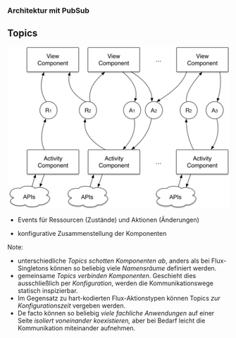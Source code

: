 ### Architektur mit PubSub

## Topics

![pub-sub-topics](slides/05_pubsub/images/pub-sub-topics.svg)

- Events für Ressourcen (Zustände) und Aktionen (Änderungen)

- konfigurative Zusammenstellung der Komponenten


Note:
 - unterschiedliche *Topics schotten Komponenten ab*, anders als bei Flux-
   Singletons können so beliebig viele *Namensräume* definiert werden.
 - gemeinsame *Topics verbinden Komponenten*. Geschieht dies ausschließlich per
   *Konfiguration*, werden die Kommunikationswege statisch inspizierbar.
 - Im Gegensatz zu hart-kodierten Flux-Aktionstypen können Topics
   *zur Konfigurationszeit* vergeben werden.
 - De facto können so beliebig *viele fachliche Anwendungen* auf einer Seite
   *isoliert voneinander koexistieren,* aber bei Bedarf leicht die
   Kommunikation miteinander aufnehmen.
